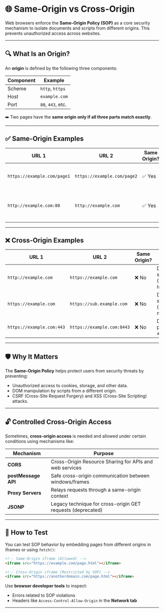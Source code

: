 
# 🌐 Same-Origin vs Cross-Origin

Web browsers enforce the **Same-Origin Policy (SOP)** as a core security mechanism to isolate documents and scripts from different origins. This prevents unauthorized access across websites.

---

## 🔍 What Is an Origin?

An **origin** is defined by the following three components:

| Component | Example           |
| --------- | ----------------- |
| Scheme    | `http`, `https`   |
| Host      | `example.com`     |
| Port      | `80`, `443`, etc. |

➡️ Two pages have the **same origin only if all three parts match exactly**.

---

## ✅ Same-Origin Examples

| URL 1                       | URL 2                       | Same Origin? | Reason                          |
| --------------------------- | --------------------------- | ------------ | ------------------------------- |
| `https://example.com/page1` | `https://example.com/page2` | ✅ Yes        | Same scheme, host, and port     |
| `http://example.com:80`     | `http://example.com`        | ✅ Yes        | Port 80 is the default for HTTP |

---

## ❌ Cross-Origin Examples

| URL 1                     | URL 2                      | Same Origin? | Reason                               |
| ------------------------- | -------------------------- | ------------ | ------------------------------------ |
| `http://example.com`      | `https://example.com`      | ❌ No         | Different schemes (`http` ≠ `https`) |
| `https://example.com`     | `https://sub.example.com`  | ❌ No         | Different subdomain (host mismatch)  |
| `https://example.com:443` | `https://example.com:8443` | ❌ No         | Different ports (`443` ≠ `8443`)     |

---

## 🛡 Why It Matters

The **Same-Origin Policy** helps protect users from security threats by preventing:

* Unauthorized access to cookies, storage, and other data.
* DOM manipulation by scripts from a different origin.
* CSRF (Cross-Site Request Forgery) and XSS (Cross-Site Scripting) attacks.

---

## 🔓 Controlled Cross-Origin Access

Sometimes, **cross-origin access** is needed and allowed under certain conditions using mechanisms like:

| Mechanism           | Purpose                                                     |
| ------------------- | ----------------------------------------------------------- |
| **CORS**            | Cross-Origin Resource Sharing for APIs and web services     |
| **postMessage API** | Safe cross-origin communication between windows/frames      |
| **Proxy Servers**   | Relays requests through a same-origin context               |
| **JSONP**           | Legacy technique for cross-origin GET requests (deprecated) |

---

## 🧪 How to Test

You can test SOP behavior by embedding pages from different origins in iframes or using `fetch()`:

```html
<!-- Same-Origin iframe (Allowed) -->
<iframe src="https://example.com/page.html"></iframe>

<!-- Cross-Origin iframe (Restricted by SOP) -->
<iframe src="https://anotherdomain.com/page.html"></iframe>
```

Use **browser developer tools** to inspect:

* Errors related to SOP violations
* Headers like `Access-Control-Allow-Origin` in the **Network tab**

---

